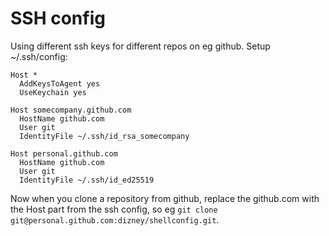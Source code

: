 # SSH config

Using different ssh keys for different repos on eg github. Setup ~/.ssh/config:

```shell
Host *
  AddKeysToAgent yes
  UseKeychain yes

Host somecompany.github.com
  HostName github.com
  User git
  IdentityFile ~/.ssh/id_rsa_somecompany

Host personal.github.com
  HostName github.com
  User git
  IdentityFile ~/.ssh/id_ed25519
```

Now when you clone a repository from github, replace the github.com with the Host part 
from the ssh config, so eg `git clone git@personal.github.com:dizney/shellconfig.git`.

